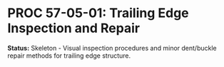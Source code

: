 # PROC 57-05-01: Trailing Edge Inspection and Repair
**Status:** Skeleton - Visual inspection procedures and minor dent/buckle repair methods for trailing edge structure.
